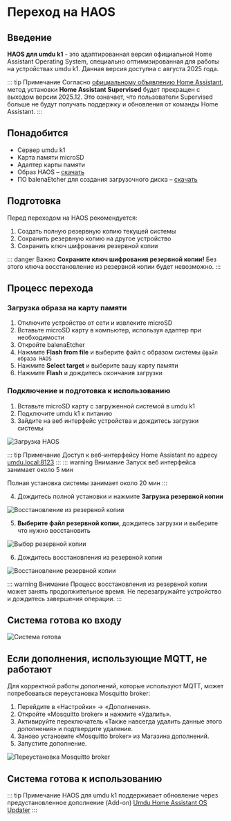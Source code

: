 # Переход на HAOS

## Введение

**HAOS для umdu k1** - это адаптированная версия официальной Home Assistant Operating System, специально оптимизированная для работы на устройствах umdu k1. Данная версия доступна с августа 2025 года.

::: tip Примечание
Согласно [официальному объявлению Home Assistant](https://www.home-assistant.io/blog/2025/05/22/deprecating-core-and-supervised-installation-methods-and-32-bit-systems/), метод установки **Home Assistant Supervised** будет прекращен с выходом версии 2025.12. Это означает, что пользователи Supervised больше не будут получать поддержку и обновления от команды Home Assistant.
:::


## Понадобится

- Сервер umdu k1
- Карта памяти microSD
- Адаптер карты памяти
- Образ HAOS – [скачать](https://github.com/umduru/umdu-haos-updater/releases/download/16.2/haos_umdu-k1-16.2.img.xz)
- ПО balenaEtcher для создания загрузочного диска – [скачать](https://www.balena.io/etcher)

## Подготовка 
Перед переходом на HAOS рекомендуется:

1. Создать полную резервную копию текущей системы
2. Сохранить резервную копию на другое устройство
3. Сохранить ключ шифрования резервной копии

::: danger Важно
**Сохраните ключ шифрования резервной копии!** Без этого ключа восстановление из резервной копии будет невозможно.
:::

## Процесс перехода

### Загрузка образа на карту памяти

1. Отключите устройство от сети и извлеките microSD
2. Вставьте microSD карту в компьютер, используя адаптер при необходимости
3. Откройте balenaEtcher
4. Нажмите **Flash from file** и выберите файл с образом системы `@файл образа HAOS`
5. Нажмите **Select target** и выберите вашу карту памяти
6. Нажмите **Flash** и дождитесь окончания загрузки

### Подключение и подготовка к использованию

1. Вставьте microSD карту с загруженной системой в umdu k1
2. Подключите umdu k1 к питанию
3. Зайдите на веб интерфейс устройства и дождитесь загрузки системы 

<img class="image" src="/images/haos-loading.png" alt="Загрузка HAOS">

::: tip Примечание
Доступ к веб-интерфейсу Home Assistant по адресу [umdu.local:8123](http://umdu.local:8123)
:::
::: warning Внимание
Запуск веб интерфейса занимает около 5 мин

Полная установка системы занимает около 20 мин
:::

4. Дождитесь полной установки и нажмите **Загрузка резервной копии**

<img class="image" src="/images/haos-restore.png" alt="Восстановление из резервной копии">

5. **Выберите файл резервной копии**,  дождитесь загрузки и выберите что нужно восстановить

<img class="image" src="/images/haos-backup-select.png" alt="Выбор резервной копии">

6. Дождитесь восстановления из резервной копии

<img class="image" src="/images/haos-backup-restore.png" alt="Восстановление резервной копии">


::: warning Внимание
Процесс восстановления из резервной копии может занять продолжительное время. Не перезагружайте устройство и дождитесь завершения операции.
:::


## Система готова ко входу

<img class="image" src="/images/haos-ready.png" alt="Система готова">

## Если дополнения, использующие MQTT, не работают

Для корректной работы дополнений, которые используют MQTT, может потребоваться переустановка Mosquitto broker:

1. Перейдите в «Настройки» → «Дополнения».
2. Откройте «Mosquitto broker» и нажмите «Удалить».
3. Активируйте переключатель «Также навсегда удалить данные этого дополнения» и подтвердите удаление.
4. Заново установите «Mosquitto broker» из Магазина дополнений.
5. Запустите дополнение.

<img class="image" src="/images/mosquitto-reinstall.png" alt="Переустановка Mosquitto broker">

## Система готова к использованию

::: tip Примечание
HAOS для umdu k1 поддерживает обновление через предустановленное дополнение (Add-on) [Umdu Home Assistant OS Updater](https://github.com/umduru/umdu-haos-updater)
:::
